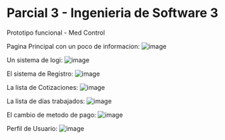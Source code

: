 # Parcial 3 - Ingenieria de Software 3
Prototipo funcional - Med Control

Pagina Principal con un poco de informacion:
![image](https://github.com/user-attachments/assets/b2ea3d0c-6e60-49fc-86f3-2e8d59989ff0)

Un sistema de logi:
![image](https://github.com/user-attachments/assets/8e4ac380-9461-4706-abb3-d4ffd50e70ce)

El sistema de Registro:
![image](https://github.com/user-attachments/assets/4f9ed754-f5bd-473f-9353-67dc121b330a)

La lista de Cotizaciones:
![image](https://github.com/user-attachments/assets/7ceb8dab-d661-4c40-83e8-b1e3276f3882)

La lista de días trabajados:
![image](https://github.com/user-attachments/assets/53361404-65c9-49e4-88cd-c73aa7cc12a9)

El cambio de metodo de pago:
![image](https://github.com/user-attachments/assets/d38ed459-192b-4d13-b0cd-91a8d05918e0)

Perfil de Usuario:
![image](https://github.com/user-attachments/assets/fef724d1-a97c-4a27-9bd7-727a8ee22475)

